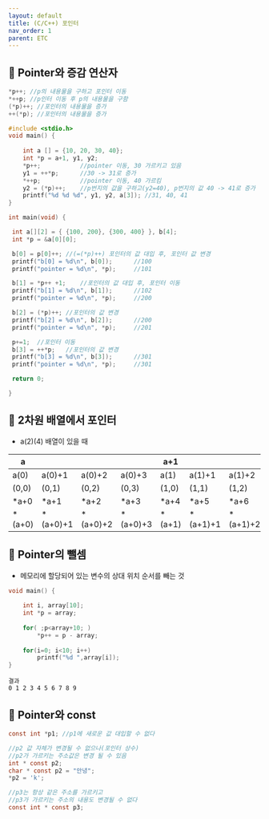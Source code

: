 ```yaml
---
layout: default
title: (C/C++) 포인터
nav_order: 1
parent: ETC
---
```




## 📑 Pointer와 증감 연산자

```c
*p++; //p의 내용물을 구하고 포인터 이동
*++p; //p인터 이동 후 p의 내용물을 구함
(*p)++; //포인터의 내용물을 증가
++(*p); //포인터의 내용물을 증가
```

```c
#include <stdio.h>
void main() {
    
    int a [] = {10, 20, 30, 40};
    int *p = a+1, y1, y2;
    *p++;			//pointer 이동, 30 가르키고 있음
    y1 = ++*p;		//30 -> 31로 증가
    *++p;			//pointer 이동, 40 가르킴
    y2 = (*p)++;	//p번지의 값을 구하고(y2=40), p번지의 값 40 -> 41로 증가
    printf("%d %d %d", y1, y2, a[3]); //31, 40, 41
}
```

```c
int main(void) {

 int a[][2] = { {100, 200}, {300, 400} }, b[4];
 int *p = &a[0][0];

 b[0] = p[0]++; //(=(*p)++) 포인터의 값 대입 후, 포인터 값 변경
 printf("b[0] = %d\n", b[0]);      //100
 printf("pointer = %d\n", *p);     //101

 b[1] = *p++ +1;    //포인터의 값 대입 후, 포인터 이동    
 printf("b[1] = %d\n", b[1]);      //102
 printf("pointer = %d\n", *p);     //200

 b[2] = (*p)++; //포인터의 값 변경
 printf("b[2] = %d\n", b[2]);      //200
 printf("pointer = %d\n", *p);     //201

 p+=1;  //포인터 이동
 b[3] = ++*p;   //포인터의 값 변경
 printf("b[3] = %d\n", b[3]);      //301
 printf("pointer = %d\n", *p);     //301

 return 0;

}
```



## 📑 2차원 배열에서 포인터

- a(2)(4) 배열이 있을 때

| a      |          |          |          | a+1    |          |          |          |
| ------ | -------- | -------- | -------- | ------ | -------- | -------- | -------- |
| a(0)   | a(0)+1   | a(0)+2   | a(0)+3   | a(1)   | a(1)+1   | a(1)+2   | a(1)+3   |
| (0,0)  | (0,1)    | (0,2)    | (0,3)    | (1,0)  | (1,1)    | (1,2)    | (1,3)    |
| *a+0   | *a+1     | *a+2     | *a+3     | *a+4   | *a+5     | *a+6     | *a+7     |
| *(a+0) | *(a+0)+1 | *(a+0)+2 | *(a+0)+3 | *(a+1) | *(a+1)+1 | *(a+1)+2 | *(a+1)+3 |



## 📑 Pointer의 뺄셈

- 메모리에 할당되어 있는 변수의 상대 위치 순서를 빼는 것

```c
void main() {
    
    int i, array[10];
    int *p = array;
    
    for( ;p<array+10; )
        *p++ = p - array;
    
    for(i=0; i<10; i++)
        printf("%d ",array[i]);
}
```

```shell
결과
0 1 2 3 4 5 6 7 8 9
```



## 📑 Pointer와 const

```c
const int *p1; //p1에 새로운 값 대입할 수 없다

//p2 값 자체가 변경될 수 없으나(포인터 상수)
//p2가 가르키는 주소값은 변경 될 수 있음
int * const p2;
char * const p2 = "안녕";
*p2 = 'k';

//p3는 항상 같은 주소를 가르키고
//p3가 가르키는 주소의 내용도 변경될 수 없다
const int * const p3;

```

